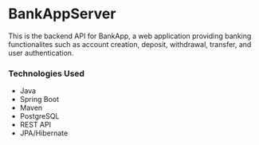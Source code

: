 # BankAppServer
This is the backend API for BankApp, a web application providing banking functionalites such as account creation, deposit, withdrawal, transfer, and user authentication.
### Technologies Used
- Java
- Spring Boot
- Maven
- PostgreSQL
- REST API
- JPA/Hibernate
